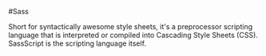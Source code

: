 #Sass

Short for syntactically awesome style sheets, it's a preprocessor scripting language that is interpreted or compiled into Cascading Style Sheets (CSS). SassScript is the scripting language itself.